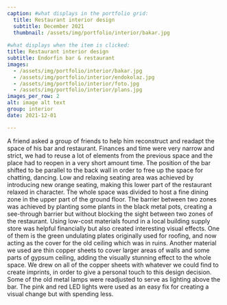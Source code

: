 ```yaml
---
caption: #what displays in the portfolio grid:
  title: Restaurant interior design
  subtitle: December 2021
  thumbnail: /assets/img/portfolio/interior/bakar.jpg
  
#what displays when the item is clicked:
title: Restaurant interior design
subtitle: Endorfin bar & restaurant
images: 
  - /assets/img/portfolio/interior/bakar.jpg
  - /assets/img/portfolio/interior/endokolaz.jpg
  - /assets/img/portfolio/interior/foto.jpg
  - /assets/img/portfolio/interior/plans.jpg
images_per_row: 2
alt: image alt text
group: interior
date: 2021-12-01

---
```

A friend asked a group of friends to help him reconstruct and readapt the space of his bar and restaurant. Finances and time were very narrow and strict, we had to reuse a lot of elements from the previous space and the place had to reopen in a very short amount time. The position of the bar shifted to be parallel to the back wall in order to free up the space for chatting, dancing. Low and relaxing seating area was achieved by introducing new orange seating, making this lower part of the restaurant relaxed in character. The whole space was divided to host a fine dining zone in the upper part of the ground floor. The barrier between two zones was achieved by planting some plants in the black metal pots, creating a see-through barrier but without blocking the sight between two zones of the restaurant. Using low-cost materials found in a local building supply store was helpful financially but also created interesting visual effects. One of them is the green undulating plates originally used for roofing, and now acting as the cover for the old ceiling which was in ruins. Another material we used are thin copper sheets to cover larger areas of walls and some parts of gypsum ceiling, adding the visually stunning effect to the whole space. We drew on all of the copper sheets with whatever we could find to create imprints, in order to give a personal touch to this design decision. Some of the old metal lamps were readjusted to serve as lighting above the bar. The pink and red LED lights were used as an easy fix for creating a visual change but with spending less. 
